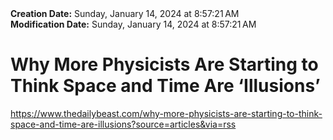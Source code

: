<div><b>Creation Date:</b> Sunday, January 14, 2024 at 8:57:21 AM<br></div>
<div><b>Modification Date:</b> Sunday, January 14, 2024 at 8:57:21 AM<br></div>
<div><h1>Why More Physicists Are Starting to Think Space and Time Are ‘Illusions’</h1></div>
<div><a href=https://www.thedailybeast.com/why-more-physicists-are-starting-to-think-space-and-time-are-illusions?source=articles&via=rss>https://www.thedailybeast.com/why-more-physicists-are-starting-to-think-space-and-time-are-illusions?source=articles&via=rss</a><br></div>

